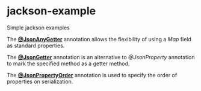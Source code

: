 # jackson-example
Simple jackson examples

The **[@JsonAnyGetter](https://github.com/UnionOne/jackson-example/blob/master/src/main/java/com/github/union/jackson/bean/ExtendableBeanJsonAnyGetter.java#L21)** annotation allows the flexibility of using a *Map* field as standard properties.

The **[@JsonGetter](https://github.com/UnionOne/jackson-example/blob/master/src/main/java/com/github/union/jackson/bean/MyBeanJsonGetter.java#L19)** annotation is an alternative to *@JsonProperty* annotation to mark the specified method as a getter method.

The **[@JsonPropertyOrder](https://github.com/UnionOne/jackson-example/blob/master/src/main/java/com/github/union/jackson/bean/MyBeanJsonPropertyOrder.java#L5)** annotation is used to specify the order of properties on serialization.

